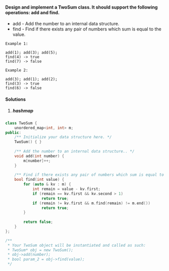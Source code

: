 #### Design and implement a TwoSum class. It should support the following operations: add and find.

- add - Add the number to an internal data structure.
- find - Find if there exists any pair of numbers which sum is equal to the value.

```
Example 1:

add(1); add(3); add(5);
find(4) -> true
find(7) -> false

Example 2:

add(3); add(1); add(2);
find(3) -> true
find(6) -> false
```

#### Solutions

1. ##### hashmap

```c++
class TwoSum {
    unordered_map<int, int> m;
public:
    /** Initialize your data structure here. */
    TwoSum() { }
    
    /** Add the number to an internal data structure.. */
    void add(int number) {
        m[number]++;
    }
    
    /** Find if there exists any pair of numbers which sum is equal to the value. */
    bool find(int value) {
        for (auto & kv : m) {
            int remain = value - kv.first;
            if (remain == kv.first && kv.second > 1)
                return true;
            if (remain != kv.first && m.find(remain) != m.end())
                return true;
        }
    
        return false;
    }
};

/**
 * Your TwoSum object will be instantiated and called as such:
 * TwoSum* obj = new TwoSum();
 * obj->add(number);
 * bool param_2 = obj->find(value);
 */
```
